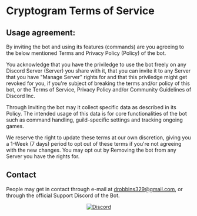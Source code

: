 # Cryptogram Terms of Service
## Usage agreement:
By inviting the bot and using its features (commands) are you agreeing to the below mentioned Terms and Privacy Policy (Policy) of the bot.

You acknowledge that you have the priviledge to use the bot freely on any Discord Server (Server) you share with it, that you can invite it to any Server that you have "Manage Server" rights for and that this priviledge might get revoked for you, if you're subject of breaking the terms and/or policy of this bot, or the Terms of Service, Privacy Policy and/or Community Guidelines of Discord Inc.

Through Inviting the bot may it collect specific data as described in its Policy.
The intended usage of this data is for core functionalities of the bot such as command handling, guild-specific settings and tracking ongoing games.

We reserve the right to update these terms at our own discretion, giving you a 1-Week (7 days) period to opt out of these terms if you're not agreeing with the new changes.
You may opt out by Removing the bot from any Server you have the rights for.

## Contact
People may get in contact through e-mail at drobbins329@gmail.com, or through the official Support Discord of the Bot.
<p align="center">
<a href=https://discord.gg/YRqaJ5QXud>
	<img src="https://discord.com/api/guilds/868832241093050409/widget.png" alt="Discord">
</a>
</p>